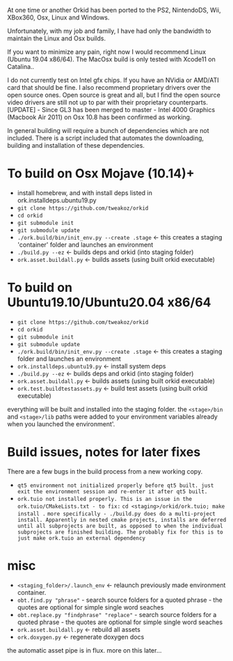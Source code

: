 At one time or another Orkid has been ported to the PS2, NintendoDS, Wii, XBox360, Osx, Linux and Windows.

Unfortunately, with my job and family, I have had only the bandwidth to maintain the Linux and Osx builds.

If you want to minimize any pain, right now I would recommend Linux (Ubuntu 19.04 x86/64). The MacOsx build is only tested with Xcode11 on Catalina..

I do not currently test on Intel gfx chips. If you have an NVidia or AMD/ATI card that should be fine. I also recommend proprietary drivers over the open source ones. Open source is great and all, but I find the open source video drivers are still not up to par with their proprietary counterparts.
[UPDATE] - Since GL3 has been merged to master - Intel 4000 Graphics (Macbook Air 2011) on Osx 10.8 has been confirmed as working.

In general building will require a bunch of dependencies which are not included. There is a script included that automates the downloading, building and installation of these dependencies.

To build on Osx Mojave (10.14)+
==================================
* install homebrew, and with install deps listed in ork.installdeps.ubuntu19.py
* ```git clone https://github.com/tweakoz/orkid```
* ```cd orkid```
* ```git submodule init```
* ```git submodule update```
* ```./ork.build/bin/init_env.py --create .stage``` <- this creates a staging 'container' folder and launches an environment
* ```./build.py --ez``` <- builds deps and orkid (into staging folder)
* ```ork.asset.buildall.py``` <- builds assets (using built orkid executable)

To build on Ubuntu19.10/Ubuntu20.04 x86/64
==================================
* ```git clone https://github.com/tweakoz/orkid```
* ```cd orkid```
* ```git submodule init```
* ```git submodule update```
* ```./ork.build/bin/init_env.py --create .stage``` <- this creates a staging folder and launches an environment
* ```ork.installdeps.ubuntu19.py``` <- install system deps
* ```./build.py --ez``` <- builds deps and orkid (into staging folder)
* ```ork.asset.buildall.py``` <- builds assets (using built orkid executable)
* ```ork.test.buildtestassets.py``` <- build test assets (using built orkid executable)

everything will be built and installed into the staging folder.
the ```<stage>/bin``` and ```<stage>/lib``` paths were added to your environment variables already when you launched the environment'.

Build issues, notes for later fixes
==================================
There are a few bugs in the build process from a new working copy.
* ```qt5 environment not initialized properly before qt5 built. just exit the environment session and re-enter it after qt5 built.```
* ```ork.tuio not installed properly. This is an issue in the ork.tuio/CMakeLists.txt - to fix:```
     ```cd <staging>/orkid/ork.tuio; make install .```
     ```more specifically - ./build.py does do a multi-project install. Apparently in nested cmake projects, installs are deferred until all subprojects are built, as opposed to when the individual subprojects are finished building. The probably fix for this is to just make ork.tuio an external dependency```
     
misc
=====
* ```<staging_folder>/.launch_env``` <- relaunch previously made environment container.
* ```obt.find.py "phrase"``` - search source folders for a quoted phrase - the quotes are optional for simple single word seaches
* ```obt.replace.py "findphrase" "replace"``` - search source folders for a quoted phrase - the quotes are optional for simple single word seaches
* ```ork.asset.buildall.py``` <- rebuild all assets
* ```ork.doxygen.py``` <- regenerate doxygen docs


the automatic asset pipe is in flux. more on this later...
